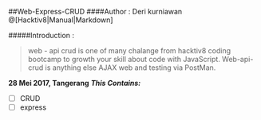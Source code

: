 ##Web-Express-CRUD
####Author : Deri kurniawan
@[Hacktiv8|Manual|Markdown]

#####Introduction :
>web - api crud is one of many chalange from hacktiv8 coding bootcamp to growth your skill about code with JavaScript. Web-api-crud is anything else AJAX web and testing via PostMan.

**28 Mei 2017, Tangerang**
***This Contains:***
- [ ] CRUD
- [ ] express
